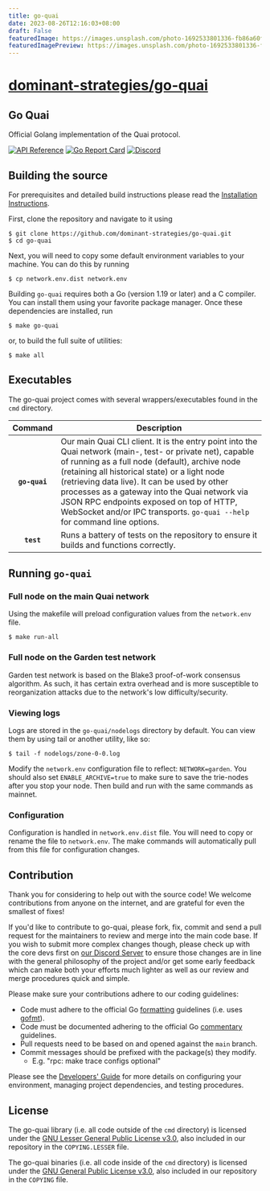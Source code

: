 ```yaml
---
title: go-quai
date: 2023-08-26T12:16:03+08:00
draft: False
featuredImage: https://images.unsplash.com/photo-1692533801336-fb86a60f501f?ixid=M3w0NjAwMjJ8MHwxfHJhbmRvbXx8fHx8fHx8fDE2OTMwMjMyMTV8&ixlib=rb-4.0.3
featuredImagePreview: https://images.unsplash.com/photo-1692533801336-fb86a60f501f?ixid=M3w0NjAwMjJ8MHwxfHJhbmRvbXx8fHx8fHx8fDE2OTMwMjMyMTV8&ixlib=rb-4.0.3
---
```


# [dominant-strategies/go-quai](https://github.com/dominant-strategies/go-quai)

## Go Quai

Official Golang implementation of the Quai protocol.

[![API Reference](
https://camo.githubusercontent.com/915b7be44ada53c290eb157634330494ebe3e30a/68747470733a2f2f676f646f632e6f72672f6769746875622e636f6d2f676f6c616e672f6764646f3f7374617475732e737667
)](https://pkg.go.dev/github.com/dominant-strategies/go-quai/common)
[![Go Report Card](https://goreportcard.com/badge/github.com/dominant-strategies/go-quai)](https://goreportcard.com/report/github.com/dominant-strategies/go-quai)
[![Discord](https://img.shields.io/badge/discord-join%20chat-blue.svg)](https://discord.gg/ngw88VXXnV)

## Building the source

For prerequisites and detailed build instructions please read the [Installation Instructions](https://docs.quai.network/develop/installation).

First, clone the repository and navigate to it using
```shell
$ git clone https://github.com/dominant-strategies/go-quai.git
$ cd go-quai
```

Next, you will need to copy some default environment variables to your machine. You can do this by running 

```shell
$ cp network.env.dist network.env
```

Building `go-quai` requires both a Go (version 1.19 or later) and a C compiler. You can install
them using your favorite package manager. Once these dependencies are installed, run

```shell
$ make go-quai
```

or, to build the full suite of utilities:

```shell
$ make all
```

## Executables

The go-quai project comes with several wrappers/executables found in the `cmd`
directory.

|    Command    | Description |
| :-----------: | ---------------------------------------------------------------------------------------------------------------------------------------------------------------------------------------------------------------------------------------------------------------------------------------------------------------------------------------------------------------------------------------------------------------------------------------------------------------------------------------------------------------------------------------------------- |
|  **`go-quai`**   | Our main Quai CLI client. It is the entry point into the Quai network (main-, test- or private net), capable of running as a full node (default), archive node (retaining all historical state) or a light node (retrieving data live). It can be used by other processes as a gateway into the Quai network via JSON RPC endpoints exposed on top of HTTP, WebSocket and/or IPC transports. `go-quai --help` for command line options.|
|  **`test`** | Runs a battery of tests on the repository to ensure it builds and functions correctly.|

## Running `go-quai`

### Full node on the main Quai network

Using the makefile will preload configuration values from the `network.env` file.
```shell
$ make run-all
```

### Full node on the Garden test network
Garden test network is based on the Blake3 proof-of-work consensus algorithm. As such,
it has certain extra overhead and is more susceptible to reorganization attacks due to the
network's low difficulty/security.

### Viewing logs
Logs are stored in the `go-quai/nodelogs` directory by default. You can view them by using tail or another utility, like so:
```shell
$ tail -f nodelogs/zone-0-0.log
```

Modify the `network.env` configuration file to reflect:
`NETWORK=garden`. You should also set `ENABLE_ARCHIVE=true` to make sure to save the trie-nodes after you stop your node. Then build and run with the same commands as mainnet.

### Configuration

Configuration is handled in `network.env.dist` file. You will need to copy or rename the file to `network.env`. The make commands will automatically pull from this file for configuration changes.

## Contribution

Thank you for considering to help out with the source code! We welcome contributions
from anyone on the internet, and are grateful for even the smallest of fixes!

If you'd like to contribute to go-quai, please fork, fix, commit and send a pull request
for the maintainers to review and merge into the main code base. If you wish to submit
more complex changes though, please check up with the core devs first on [our Discord Server](https://discord.gg/Nd8JhaENvU)
to ensure those changes are in line with the general philosophy of the project and/or get
some early feedback which can make both your efforts much lighter as well as our review
and merge procedures quick and simple.

Please make sure your contributions adhere to our coding guidelines:

 * Code must adhere to the official Go [formatting](https://golang.org/doc/effective_go.html#formatting)
   guidelines (i.e. uses [gofmt](https://golang.org/cmd/gofmt/)).
 * Code must be documented adhering to the official Go [commentary](https://golang.org/doc/effective_go.html#commentary)
   guidelines.
 * Pull requests need to be based on and opened against the `main` branch.
 * Commit messages should be prefixed with the package(s) they modify.
   * E.g. "rpc: make trace configs optional"

Please see the [Developers' Guide](https://docs.quai.network/contributors/contribute)
for more details on configuring your environment, managing project dependencies, and
testing procedures.

## License

The go-quai library (i.e. all code outside of the `cmd` directory) is licensed under the
[GNU Lesser General Public License v3.0](https://www.gnu.org/licenses/lgpl-3.0.en.html),
also included in our repository in the `COPYING.LESSER` file.

The go-quai binaries (i.e. all code inside of the `cmd` directory) is licensed under the
[GNU General Public License v3.0](https://www.gnu.org/licenses/gpl-3.0.en.html), also
included in our repository in the `COPYING` file.
